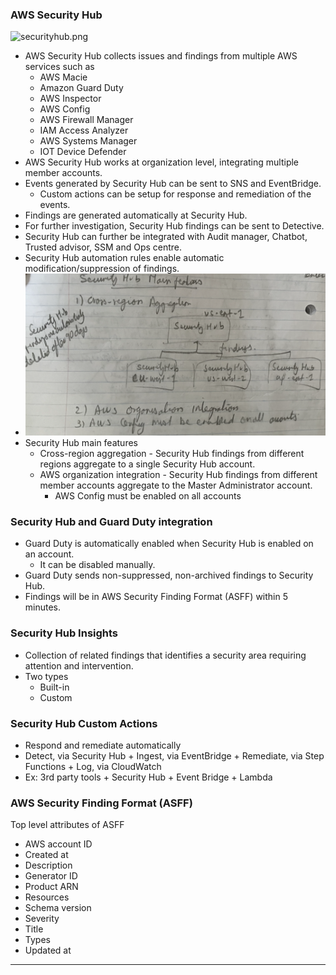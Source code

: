 
### AWS Security Hub

![securityhub.png](Attachments/securityhub.png)

- AWS Security Hub collects issues and findings from multiple AWS services such as
	- AWS Macie
	- Amazon Guard Duty
	- AWS Inspector
	- AWS Config
	- AWS Firewall Manager
	- IAM Access Analyzer
	- AWS Systems Manager
	- IOT Device Defender
- AWS Security Hub works at organization level, integrating multiple member accounts.
- Events generated by Security Hub can be sent to SNS and EventBridge.
	- Custom actions can be setup for response and remediation of the events.
- Findings are generated automatically at Security Hub.
- For further investigation, Security Hub findings can be sent to Detective.
- Security Hub can further be integrated with Audit manager, Chatbot, Trusted advisor, SSM and Ops centre.
- Security Hub automation rules enable automatic modification/suppression of findings.
- ![securityhubfeatures.png](Attachments/securityhubfeatures.png)
- Security Hub main features
	- Cross-region aggregation - Security Hub findings from different regions aggregate to a single Security Hub account.
	- AWS organization integration - Security Hub findings from different member accounts aggregate to the Master Administrator account.
		- AWS Config must be enabled on all accounts

### Security Hub and Guard Duty integration

- Guard Duty is automatically enabled when Security Hub is enabled on an account.
	- It can be disabled manually.
- Guard Duty sends non-suppressed, non-archived findings to Security Hub.
- Findings will be in AWS Security Finding Format (ASFF) within 5 minutes.

### Security Hub Insights

- Collection of related findings that identifies a security area requiring attention and intervention.
- Two types
	- Built-in
	- Custom

### Security Hub Custom Actions

- Respond and remediate automatically
- Detect, via Security Hub + Ingest, via EventBridge + Remediate, via Step Functions + Log, via CloudWatch
- Ex: 3rd party tools + Security Hub + Event Bridge + Lambda

### AWS Security Finding Format (ASFF)

Top level attributes of ASFF
- AWS account ID
- Created at
- Description
- Generator ID
- Product ARN
- Resources
- Schema version
- Severity
- Title
- Types
- Updated at


---
